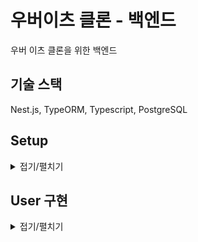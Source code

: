 # 우버이츠 클론 - 백엔드

우버 이츠 클론을 위한 백엔드

## 기술 스택

Nest.js, TypeORM, Typescript, PostgreSQL

## Setup

<details markdown="1">
<summary>접기/펼치기</summary>

<!--summary 아래 빈칸 공백 두고 내용을 적는공간-->

### NestJS 설치

```bash
nest g application
? What name would you like to use for the new project? backend
cd backend
npm i
npm run start:dev
http://localhost:3000
```

### [Apollo Server 설치](https://docs.nestjs.com/graphql/quick-start#installation)

```bash
npm i @nestjs/graphql graphql-tools graphql apollo-server-express
```

### Class validator 설치

```bash
npm i class-validator class-transformer
```

### 모듈 생성

```bash
nest g mo moduleName
```

### DB 설정

#### Postgresql 설정

https://www.postgresql.org/download/linux/debian/

#### Postgresql GUI 설치하기

##### MacOS(postico)

https://eggerapps.at/postico/

##### 리눅스 민트(pgAdmin)

https://medium.com/@ogunyemijeremiah/installing-pgadmin-4-on-linux-mint-20-ulyana-741b941479c9

#### pgAdmin으로 db 설정하기

- 왼쪽 패널 > Login/Group Roles 마우스 오른쪽 클릭 > Create > Login/Group Role... > 이름과 비밀번호 설정 > Save

- 왼쪽 패널 > Databases 마우스 오른쪽 클릭 > Create > Databases... > 데이터베이스 이름과 비밀번호 설정 > Save

### TypeORM 설정

https://docs.nestjs.com/techniques/database

```bash
npm install --save @nestjs/typeorm typeorm pg #postgresql
```

#### Postgresql을 NestJS와 연결

https://github.com/typeorm/typeorm#quick-start

#### .env(환경변수 파일)을 NestJS에서 읽기

```bash
npm i cross-env --save # 가상 변수를 OS에 상관없이 쓸 수 있게 해주는 모듈
```

- dotenv 사용: https://github.com/motdotla/dotenv#readme

- NestJS 방식: https://docs.nestjs.com/techniques/configuration#installation

  ```bash
  npm i --save @nestjs/config
  ```

```ts
// backend/src/app.module.ts

@Module({
  imports: [
    ConfigModule.forRoot({
      isGlobal: true, // 어느 곳에서든지 접근 가능
      envFilePath: process.env.NODE_ENV === 'dev' ? '.env.dev' : '.env.test', // 환경이 dev(개발)일 때 .env.dev 파일 참조
      ignoreEnvFile: process.env.NODE_ENV === 'prod', //환경이 prod(배포) 환경변수 파일을 사용하지 않음
      validationSchema: Joi.object({
        NODE_ENV: Joi.string()
          .valid('dev', 'prod')
          .required(), // 환경은 prod 또는 dev여야만 한다.
        // 포트, 유저이름, 비번, db이름은 string이어야만 한다.
        DB_PORT: Joi.string().required(),
        DB_USERNAME: Joi.string().required(),
        DB_PASSWORD: Joi.string().required(),
        DB_NAME: Joi.string().required(),
    }),
    TypeOrmModule.forRoot({
      type: 'postgres',
      host: process.env.DB_HOST,
      port: +process.env.DB_PORT,
      username: process.env.DB_USERNAME,
      password: process.env.DB_PASSWORD,
      database: process.env.DB_NAME,
      synchronize: true, //현재 db 상태를 동기화
      logging: true, // console에 로그 표시
    }),
  ]
```

```javaScript
// package.json

// npm start:dev를 실행하면 dev라는 환경을 실행한다.
"start:dev": "cross-env NODE_ENV=dev nest start --watch"

// npm start를 실행하면 prod라는 환경을 실행한다.
"start": "cross-env NODE_ENV=prod nest start",
```

#### .env 환경 검증하기

https://github.com/sideway/joi#readme

> The most powerful schema description language and data validator for JavaScript.

```bash
npm install joi --save
```

```ts
//app.module.ts

import * as Joi from 'joi';
@Module({
  imports: [
    ConfigModule.forRoot({
      validationSchema
    }),
})
```

### TypeORM으로 Entity 만들기

기존에 restaurant.entity.ts 에서 @ObjectType() 데코레이터를 통해 Graphql 스키마를 만들었다.  
여기에 @Entity(), @Column 데코레이터를 추가하여 엔티티, 컬럼을 만들 수 있다.  
즉 graphql 스키마와 db 스키마를 동시에 만들 수 있는 장점이 있다.

```ts
// restaurant.entity.ts
@ObjectType() //graphql
@Entity() // typeorm
export class Restaurant {
  @Column
  @Field(type => String)
  name: string;
}
```

```ts
// app.module.ts
TypeOrmModule.forRoot({
  // ... 생략
  entities: [Restaurant]
}),
```

#### Data Mapper vs Active Record

https://typeorm.io/#/active-record-data-mapper

- Active Record 방식은 엔티티 클래스에 BaseEntity를 extends하여 간단히 entity 쿼리를 실행할 수 있다.  
  간단하게 앱을 만들 때 사용한다.

- Data Mapper 방식은 Entity를 담당하는 Repository 클래스를 따로 만들어서 CRUD 함수를 정의하고 실행할 수 있다. Spring Data JPA의 Repository 클래스와 비슷하다.  
  유지보수가 필요한 대규모 앱을 만들 때 사용한다. NestJS에서 Unit Test를 할 때 이 방식이 더 유리하다.

#### Repository 만들고 Service에 연결하기

```ts
// restaurants.module.ts

@Module({
  /*레스토랑 엔티티 가져오기*/,
  imports: [
    TypeOrmModule.forFeature([Restaurant]),
  ]
  providers: [
    RestaurantResolver,
    RestaurantService /*리졸버에 서비스 주입하기 위해 작성*/,
  ],
})
export class RestaurantsModule {}
```

```ts
// restaurants.resolver.ts

@Resolver(of => Restaurant)
export class RestaurantResolver {
  // 레스토랑 서비스 주입하기
  constructor(private readonly restaurantService: RestaurantService) {}
  @Query(returns => [Restaurant])
  restaurants(): Promise<Restaurant[]> {
    return this.restaurantService.getAll();
  }
```

```ts
// restaurants.service.ts
@Injectable()
export class RestaurantService {
  // 레스토랑 레포지토리(dao) 주입하기
  constructor(
    @InjectRepository(Restaurant) // class Restaurant extends Repository<Restaurant> 주입
    private readonly restaurantRepository: Repository<Restaurant>,
  ) {}
  getAll(): Promise<Restaurant[]> {
    return this.restaurantRepository.find();
  }
}
```

#### dto 멤버변수를 엔티티에 있는 것들로 자동 채우기

https://docs.nestjs.com/graphql/mapped-types

기존에 작성해두었던 create-restaurant.dto.ts에 restaurant.entity.ts에서 추가한 categoryName이 없다.  
이를 수동으로 추가해줄 수도 있지만 자동으로 추가할 수 있다.

- 방법 1

  ```ts
  // create-restaurant.dto.ts

  @InputType()
  // Restaurent 엔티티에서 id를 제외하고 가져옴. OmitType은 InputType클래스에만 동작하므로,
  // Restaurant의 데코레이터를 InputType으로 바꾸도록 파라미터에 추가
  export class CreateRestaurantDto extends OmitType(
    Restaurant,
    ['id'],
    InputType,
  ) {}
  ```

- 방법 2

  ```ts
  // create-restaurant.dto.ts

  @InputType()
  // Restaurant를 InputType으로 변경하지 않는다.
  export class CreateRestaurantDto extends OmitType(Restaurant, ['id']) {}
  ```

  ```ts
  // restaurant.entity.ts

  @InputType({ isAbstract: true }) // 타입을 두 개를 쓰면 규칙에 어긋나므로, 추상적 클래스로 extends하겠다는 뜻
  @ObjectType() //gql
  @Entity()
  export class Restaurant {}
  ```

  </details>

## User 구현

<details markdown="1">
<summary>접기/펼치기</summary>

### User Entity

- id
- createdAt
- updatedAt

- email
- password
- role(client `손님` |owner `가게주인` | delivery `배달원`)

### User CRUD:

- Create Account
- Log in
- See Profile
- Edit Profile
- Verify Email

### Hashing password

https://github.com/kelektiv/node.bcrypt.js#readme

```bash
npm i bcrypt --save
npm i @types/bcrypt --dev-only
```

```ts
// user.entity.ts

/* 사용자가 만들어져 DB에 저장하기 전에 (userRepo.save())
   인스턴스의 비밀번호 암호화 */
@BeforeInsert()
async hashPassword(): Promise<void> {
  try {
    this.password = await bcrypt.hash(this.password, 10);
  } catch (e) {
    console.log(e);
    throw new InternalServerErrorException();
  }
}
```

### Comparing password

```ts
// user.entity.ts

// 사용자가 입력한 평문 비밀번호(aPassword)와
// db에 저장되어있는 암호화된 비밀번호를 비교(this.password)
async checkPassword(aPassword: string): Promise<boolean> {
    try {

      const ok = await bcrypt.compare(aPassword, this.password);
      return ok;
    } catch (e) {
      console.log(e);
      throw new InternalServerErrorException();
    }
  }
```

### User Authentication

누가 자원을 요청하는 지 확인하는 과정

- nestjs의 passport나 passport-jwt를 사용하지 않고 직접 구현
- json web token 모듈을 사용하여 JWT 생성
  https://www.npmjs.com/package/jsonwebtoken

  ```bash
  npm i jsonwebtoken --save
  npm i @types/jsonwebtoken --only-dev # 설치한 모듈이 js 기반이기 때문에 typescript로 변환하여 설치
  ```

- 사용자들은 토큰 내부의 담긴 정보를 알 수 있고, 해독을 할 수 있기 때문에 아이디 같은 정보만 담는 것이 좋다.

- https://randomkeygen.com/ 에서 랜덤 토큰 키를 받을 수 있다.
- 토큰 키는 서버에서 토큰(json web token)이 진짜인지 아닌지 구별할 수 있게 한다.
  </details>
